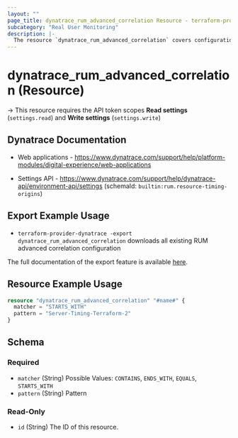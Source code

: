 ```yaml
---
layout: ""
page_title: dynatrace_rum_advanced_correlation Resource - terraform-provider-dynatrace"
subcategory: "Real User Monitoring"
description: |-
  The resource `dynatrace_rum_advanced_correlation` covers configuration for real user monitoring advanced correlation
---
```


# dynatrace_rum_advanced_correlation (Resource)

-> This resource requires the API token scopes **Read settings** (`settings.read`) and **Write settings** (`settings.write`)

## Dynatrace Documentation

- Web applications - https://www.dynatrace.com/support/help/platform-modules/digital-experience/web-applications

- Settings API - https://www.dynatrace.com/support/help/dynatrace-api/environment-api/settings (schemaId: `builtin:rum.resource-timing-origins`)

## Export Example Usage

- `terraform-provider-dynatrace -export dynatrace_rum_advanced_correlation` downloads all existing RUM advanced correlation configuration

The full documentation of the export feature is available [here](https://registry.terraform.io/providers/dynatrace-oss/dynatrace/latest/docs/guides/export-v2).

## Resource Example Usage

```terraform
resource "dynatrace_rum_advanced_correlation" "#name#" {
  matcher = "STARTS_WITH"
  pattern = "Server-Timing-Terraform-2"
}
```

<!-- schema generated by tfplugindocs -->
## Schema

### Required

- `matcher` (String) Possible Values: `CONTAINS`, `ENDS_WITH`, `EQUALS`, `STARTS_WITH`
- `pattern` (String) Pattern

### Read-Only

- `id` (String) The ID of this resource.
 